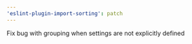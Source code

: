 ```yaml
---
'eslint-plugin-import-sorting': patch
---
```


Fix bug with grouping when settings are not explicitly defined
